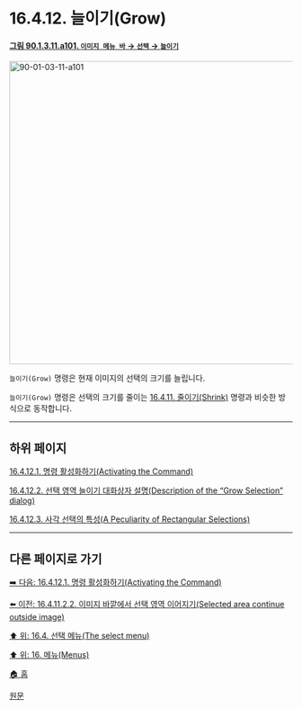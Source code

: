# 16.4.12. 늘이기(Grow)

<a id="90-01-03-11-a101"></a>

#### [그림 90.1.3.11.a101. `이미지 메뉴 바` → `선택` → `늘이기`](./90-01-03-11-grow.md#90-01-03-11-a101)
<img width="934" height="539" alt="90-01-03-11-a101" src="https://github.com/user-attachments/assets/698a0b32-5ffc-405f-96dc-d8b58acb553a" />

`늘이기(Grow)` 명령은 현재 이미지의 선택의 크기를 늘립니다.

`늘이기(Grow)` 명령은 선택의 크기를 줄이는 [16.4.11. 줄이기(Shrink)](./16-04-11-00-shrink.md) 명령과 비슷한 방식으로 동작합니다.

***

## 하위 페이지

[16.4.12.1. 명령 활성화하기(Activating the Command)](./16-04-12-01-activating_the_command.md)

[16.4.12.2. 선택 영역 늘이기 대화상자 설명(Description of the “Grow Selection” dialog)](./16-04-12-02-description_of_the_grow_selection_dialog.md)

[16.4.12.3. 사각 선택의 특성(A Peculiarity of Rectangular Selections)](./16-04-12-03-a_peculiarity_of_rectangular_selections.md)

***

## 다른 페이지로 가기

[➡️ 다음: 16.4.12.1. 명령 활성화하기(Activating the Command)](./16-04-12-01-activating_the_command.md)

[⬅️ 이전: 16.4.11.2.2. 이미지 바깥에서 선택 영역 이어지기(Selected area continue outside image)](./16-04-11-02-02-selected_area_continue_outside_image.md)

[⬆️ 위: 16.4. 선택 메뉴(The select menu)](./16-04-00-the-select-menu.md)

[⬆️ 위: 16. 메뉴(Menus)](./16-00-menus.md)

[🏠 홈](./00-home.md)

[원문](https://docs.gimp.org/2.10/ko/gimp-selection-grow.html)